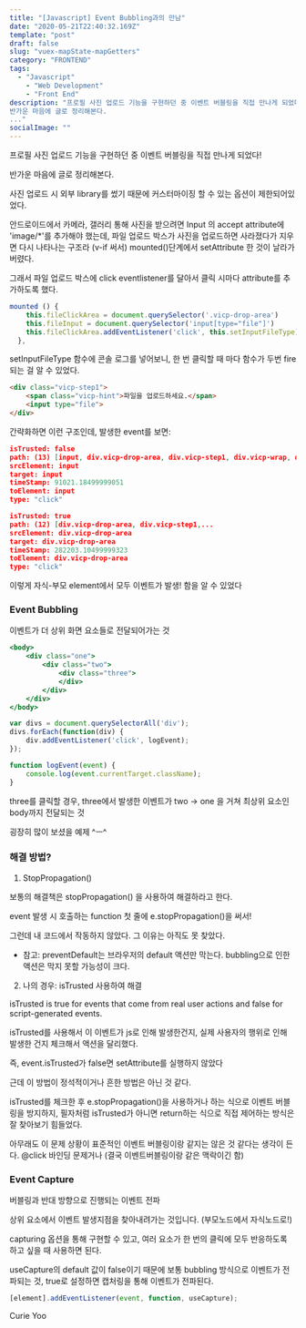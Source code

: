 ```yaml
---
title: "[Javascript] Event Bubbling과의 만남"
date: "2020-05-21T22:40:32.169Z"
template: "post"
draft: false
slug: "vuex-mapState-mapGetters"
category: "FRONTEND"
tags:
  - "Javascript"
	- "Web Development"
	- "Front End"
description: "프로필 사진 업로드 기능을 구현하던 중 이벤트 버블링을 직접 만나게 되었다!
반가운 마음에 글로 정리해본다. 
..."
socialImage: ""
---
```

프로필 사진 업로드 기능을 구현하던 중 이벤트 버블링을 직접 만나게 되었다!

반가운 마음에 글로 정리해본다. 

사진 업로드 시 외부 library를 썼기 때문에 커스터마이징 할 수 있는 옵션이 제한되어있었다.

안드로이드에서 카메라, 갤러리 통해 사진을 받으려면 Input 의 accept attribute에 'image/*'를 추가해야 했는데, 파일 업로드 박스가 사진을 업로드하면 사라졌다가 지우면 다시 나타나는 구조라 (v-if 써서) mounted()단계에서 setAttribute 한 것이 날라가버렸다. 

그래서 파일 업로드 박스에 click eventlistener를 달아서 클릭 시마다 attribute를 추가하도록 했다.

```jsx
mounted () {
    this.fileClickArea = document.querySelector('.vicp-drop-area')
    this.fileInput = document.querySelector('input[type="file"]')
    this.fileClickArea.addEventListener('click', this.setInputFileType)
  },
```

setInputFileType 함수에 콘솔 로그를 넣어보니, 한 번 클릭할 때 마다 함수가 두번 fire 되는 걸 알 수 있었다.

```html
<div class="vicp-step1">
	<span class="vicp-hint">파일을 업로드하세요.</span>
	<input type="file">
</div>
```

간략화하면 이런 구조인데, 발생한 event를 보면:

```json
isTrusted: false
path: (13) [input, div.vicp-drop-area, div.vicp-step1, div.vicp-wrap, div.vue-image-crop-up...
srcElement: input
target: input
timeStamp: 91021.18499999051
toElement: input
type: "click"
```

```json
isTrusted: true
path: (12) [div.vicp-drop-area, div.vicp-step1,...
srcElement: div.vicp-drop-area
target: div.vicp-drop-area
timeStamp: 282203.10499999323
toElement: div.vicp-drop-area
type: "click"
```

이렇게 자식-부모 element에서 모두 이벤트가 발생! 함을 알 수 있었다 

### Event Bubbling

이벤트가 더 상위 화면 요소들로 전달되어가는 것 

```jsx
<body>
	<div class="one">
		<div class="two">
			<div class="three">
			</div>
		</div>
	</div>
</body>
```

```jsx
var divs = document.querySelectorAll('div');
divs.forEach(function(div) {
	div.addEventListener('click', logEvent);
});

function logEvent(event) {
	console.log(event.currentTarget.className);
}
```

three를 클릭할 경우, three에서 발생한 이벤트가 two → one 을 거쳐 최상위 요소인 body까지 전달되는 것 

굉장히 많이 보셨을 예제 ^ㅡ^ 

### 해결 방법?

1) StopPropagation()

보통의 해결책은 stopPropagation() 을 사용하여 해결하라고 한다. 

event 발생 시 호출하는 function 첫 줄에 e.stopPropagation()을 써서! 

그런데 내 코드에서 작동하지 않았다. 그 이유는 아직도 못 찾았다. 

- 참고: preventDefault는 브라우저의 default 액션만 막는다. bubbling으로 인한 액션은 막지 못할 가능성이 크다.

2) 나의 경우: isTrusted 사용하여 해결 

isTrusted is true for events that come from real user actions and false for script-generated events.

isTrusted를 사용해서 이 이벤트가 js로 인해 발생한건지, 실제 사용자의 행위로 인해 발생한 건지 체크해서 액션을 달리했다. 

즉, event.isTrusted가 false면 setAttribute를 실행하지 않았다 

근데 이 방법이 정석적이거나 흔한 방법은 아닌 것 같다.

isTrusted를 체크한 후 e.stopPropagation()을 사용하거나 하는 식으로 이벤트 버블링을 방지하지, 필자처럼 isTrusted가 아니면 return하는 식으로 직접 제어하는 방식은 잘 찾아보기 힘들었다. 

아무래도 이 문제 상황이 표준적인 이벤트 버블링이랑 같지는 않은 것 같다는 생각이 든다. @click 바인딩 문제거나 (결국 이벤트버블링이랑 같은 맥락이긴 함) 

### Event Capture

버블링과 반대 방향으로 진행되는 이벤트 전파

상위 요소에서 이벤트 발생지점을 찾아내려가는 것입니다. (부모노드에서 자식노드로!) 

capturing 옵션을 통해 구현할 수 있고, 여러 요소가 한 번의 클릭에 모두 반응하도록 하고 싶을 때 사용하면 된다.

useCapture의 default 값이 false이기 때문에 보통 bubbling 방식으로 이벤트가 전파되는 것, true로 설정하면 캡처링을 통해 이벤트가 전파된다. 

```jsx
[element].addEventListener(event, function, useCapture);

```

Curie Yoo